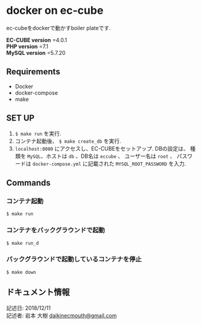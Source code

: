 # docker on ec-cube
ec-cubeをdockerで動かすboiler plateです. 

**EC-CUBE version** =4.0.1   
**PHP version** =7.1    
**MySQL version** =5.7.20

## Requirements
* Docker
* docker-compose
* make

## SET UP
1. `$ make run` を実行.
2. コンテナ起動後、 `$ make create_db` を実行.
3. `localhost:8080` にアクセスし、EC-CUBEをセットアップ. DBの設定は、 種類を `MySQL`、ホストは `db` 、DB名は `eccube` 、 ユーザー名は `root` 、 パスワードは `docker-compose.yml` に記載された `MYSQL_ROOT_PASSWORD` を入力.

## Commands
### コンテナ起動
```
$ make run
```
### コンテナをバックグラウンドで起動
```
$ make run_d
```

### バックグラウンドで起動しているコンテナを停止
```
$ make down
```

## ドキュメント情報
記述日: 2018/12/11   
記述者: 岩本 大樹 daikinecmouth@gmail.com
